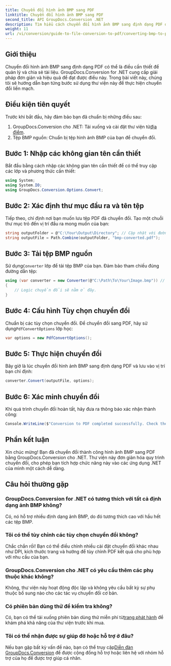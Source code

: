 ```yaml
---
title: Chuyển đổi hình ảnh BMP sang PDF
linktitle: Chuyển đổi hình ảnh BMP sang PDF
second_title: API GroupDocs.Conversion .NET
description: Tìm hiểu cách chuyển đổi hình ảnh BMP sang định dạng PDF dễ dàng bằng GroupDocs.Conversion for .NET. Hướng dẫn từng bước toàn diện này bao gồm các điều kiện tiên quyết, cách xử lý tệp nguồn và các tùy chọn tùy chỉnh.
weight: 11
url: /vi/conversion/guide-to-file-conversion-to-pdf/converting-bmp-to-pdf/
---
```

## Giới thiệu

Chuyển đổi hình ảnh BMP sang định dạng PDF có thể là điều cần thiết để quản lý và chia sẻ tài liệu. GroupDocs.Conversion for .NET cung cấp giải pháp đơn giản và hiệu quả để đạt được điều này. Trong bài viết này, chúng tôi sẽ hướng dẫn bạn từng bước sử dụng thư viện này để thực hiện chuyển đổi liền mạch.

## Điều kiện tiên quyết

Trước khi bắt đầu, hãy đảm bảo bạn đã chuẩn bị những điều sau:

1.  GroupDocs.Conversion cho .NET: Tải xuống và cài đặt thư viện từ[địa điểm](https://releases.groupdocs.com/conversion/net/).
2. Tệp BMP nguồn: Chuẩn bị tệp hình ảnh BMP của bạn để chuyển đổi.

## Bước 1: Nhập các không gian tên cần thiết

Bắt đầu bằng cách nhập các không gian tên cần thiết để có thể truy cập các lớp và phương thức cần thiết:

```csharp
using System;
using System.IO;
using GroupDocs.Conversion.Options.Convert;
```

## Bước 2: Xác định thư mục đầu ra và tên tệp

Tiếp theo, chỉ định nơi bạn muốn lưu tệp PDF đã chuyển đổi. Tạo một chuỗi thư mục trỏ đến vị trí đầu ra mong muốn của bạn:

```csharp
string outputFolder = @"C:\Your\Output\Directory"; // Cập nhật với đường dẫn thư mục của bạn
string outputFile = Path.Combine(outputFolder, "bmp-converted.pdf");
```

## Bước 3: Tải tệp BMP nguồn

 Sử dụng`Converter` lớp để tải tệp BMP của bạn. Đảm bảo tham chiếu đúng đường dẫn tệp:

```csharp
using (var converter = new Converter(@"C:\Path\To\Your\Image.bmp")) // Cập nhật với đường dẫn tệp BMP của bạn
{
    // Logic chuyển đổi sẽ nằm ở đây.
}
```

## Bước 4: Cấu hình Tùy chọn chuyển đổi

 Chuẩn bị các tùy chọn chuyển đổi. Để chuyển đổi sang PDF, hãy sử dụng`PdfConvertOptions` lớp học:

```csharp
var options = new PdfConvertOptions();
```

## Bước 5: Thực hiện chuyển đổi

Bây giờ là lúc chuyển đổi hình ảnh BMP sang định dạng PDF và lưu vào vị trí bạn chỉ định:

```csharp
converter.Convert(outputFile, options);
```

## Bước 6: Xác minh chuyển đổi

Khi quá trình chuyển đổi hoàn tất, hãy đưa ra thông báo xác nhận thành công:

```csharp
Console.WriteLine($"Conversion to PDF completed successfully. Check the output in: {outputFolder}");
```

## Phần kết luận

Xin chúc mừng! Bạn đã chuyển đổi thành công hình ảnh BMP sang PDF bằng GroupDocs.Conversion cho .NET. Thư viện này đơn giản hóa quy trình chuyển đổi, cho phép bạn tích hợp chức năng này vào các ứng dụng .NET của mình một cách dễ dàng.

## Câu hỏi thường gặp

### GroupDocs.Conversion for .NET có tương thích với tất cả định dạng ảnh BMP không?

Có, nó hỗ trợ nhiều định dạng ảnh BMP, do đó tương thích cao với hầu hết các tệp BMP.

### Tôi có thể tùy chỉnh các tùy chọn chuyển đổi không?

Chắc chắn rồi! Bạn có thể điều chỉnh nhiều cài đặt chuyển đổi khác nhau như DPI, kích thước trang và hướng để tùy chỉnh PDF kết quả cho phù hợp với nhu cầu của bạn.

### GroupDocs.Conversion cho .NET có yêu cầu thêm các phụ thuộc khác không?

Không, thư viện này hoạt động độc lập và không yêu cầu bất kỳ sự phụ thuộc bổ sung nào cho các tác vụ chuyển đổi cơ bản.

### Có phiên bản dùng thử để kiểm tra không?

 Có, bạn có thể tải xuống phiên bản dùng thử miễn phí từ[trang phát hành](https://releases.groupdocs.com/) để khám phá khả năng của thư viện trước khi mua.

### Tôi có thể nhận được sự giúp đỡ hoặc hỗ trợ ở đâu?

Nếu bạn gặp bất kỳ vấn đề nào, bạn có thể truy cập[Diễn đàn GroupDocs.Conversion](https://forum.groupdocs.com/c/conversion/11) để được cộng đồng hỗ trợ hoặc liên hệ với nhóm hỗ trợ của họ để được trợ giúp cá nhân.